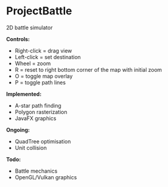 # ProjectBattle
2D battle simulator  

<b>Controls:</b>   
- Right-click = drag view  
- Left-click = set destination  
- Wheel = zoom  
- R = reset to right bottom corner of the map with initial zoom  
- O = toggle map overlay  
- P = toggle path lines  

<b>Implemented:</b>
- A-star path finding   
- Polygon rasterization    
- JavaFX graphics  

<b>Ongoing:</b>
- QuadTree optimisation  
- Unit collision

<b>Todo:</b> 
- Battle mechanics  
- OpenGL/Vulkan graphics  
  


